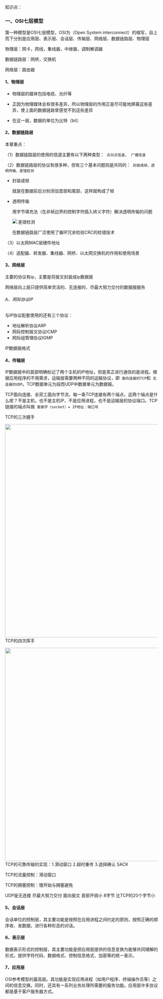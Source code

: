 知识点：

### 一、OSI七层模型

第一种模型是OSI七层模型，OSI为（Open System interconnect）的缩写，自上而下分别是应用层、表示层、会话层、传输层、网络层、数据链路层、物理层

物理层：网卡，网线，集线器，中继器，调制解调器

数据链路层：网桥，交换机

网络层：路由器



#### 1、物理层

- 物理层的媒体包括电缆、光纤等

- 正因为物理媒体会有很多差异，所以物理层的作用正是尽可能地屏蔽这些差异，使上面的数据链路曾感觉不到这些差异

- 在这一层，数据的单位为比特（bit）



#### 2、数据链路层

本章重点：

（1）数据链路层的使用的信道主要有以下两种类型：` 点对点信道`、` 广播信道`

（2）数据链路层的协议有很多种，但有三个基本问题则是共同的：` 封装成帧、透明传输、差错检测`

- 封装成帧

  就是在数据前后分别添加首部和尾部，这样就构成了帧

- 透明传输

  用字节填充法（在非帧边界的控制字符插入转义字符）解决透明传输的问题

  <img src="https://cos-1301609895.cos.ap-nanjing.myqcloud.com/%E8%AE%A1%E7%AE%97%E6%9C%BA%E7%BD%91%E7%BB%9C/%E9%80%8F%E6%98%8E%E4%BC%A0%E8%BE%93.png" align=left>

- 差错检测

  在数据链路层广泛使用了循环冗余检验CRC的检错技术

（3）以太网MAC层硬件地址

（4）适配器、转发器、集线器、网桥、以太网交换机的作用和使用场景



#### 3、网络层

主要的协议有ip，主要是将报文封装成ip数据报

网络层向上层只提供简单灵活的、无连接的、尽最大努力交付的数据报服务

###### A、网际协议IP

与IP协议配套使用的还有三个协议：

- 地址解析协议ARP
- 网际控制报文协议ICMP
- 网际组管理协议IGMP

IP数据报格式





#### 4、传输层

IP数据报中的首部明确标记了两个主机的IP地址，但是真正进行通信的是进程。根据应用程序的不用需求，运输层需要两种不同的运输协议，即` 面向连接的TCP`和` 无连接的UDP`。TCP数据单元为段而UDP中数据单元为数据报。

TCP面向连接、全双工面向字节流，每一条TCP连接有两个端点，这两个端点是什么呢？不是主机，也不是主机IP，不是应用进程，也不是运输层的协议端口。TCP链接的端点叫做` 套接字（socket）= IP地址：端口号`

TCP的三次握手

<img src="https://cos-1301609895.cos.ap-nanjing.myqcloud.com/%E8%AE%A1%E7%AE%97%E6%9C%BA%E7%BD%91%E7%BB%9C/%E4%B8%89%E6%AC%A1%E6%8F%A1%E6%89%8B.gif" width=700 align=left>

TCP的四次挥手

<img src="https://cos-1301609895.cos.ap-nanjing.myqcloud.com/%E8%AE%A1%E7%AE%97%E6%9C%BA%E7%BD%91%E7%BB%9C/%E5%9B%9B%E6%AC%A1%E6%8C%A5%E6%89%8B.gif" width=700 align=left>



TCP的可靠传输的实现：1.滑动窗口 2.超时重传 3.选择确认 SACK

TCP的流量控制：滑动窗口

TCP的拥塞控制：慢开始与拥塞避免

UDP是无连接 尽最大努力交付 面向报文 首部开销小 8字节 比TCP的20个字节小



#### 5、会话层

会话单位的控制层，其主要功能是按照在应用进程之间约定的原则，按照正确的顺序收、发数据，进行各种形态的对话。



#### 6、表示层

数据表示形式的控制层，其主要功能是把应用层提供的信息变换为能够共同理解的形式，提供字符代码、数据格式、控制信息格式、加密等的统一表示。



#### 7、应用层

OSI参考模型的最高层。其功能是实现应用进程（如用户程序、终端操作员等）之间的信息交换。同时，还具有一系列业务处理所需要的服务功能。应用层许多协议都是基于客户服务器方式。

